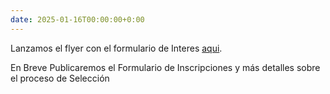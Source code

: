 ```yaml
---
date: 2025-01-16T00:00:00+0:00
---
```

Lanzamos el flyer con el formulario de Interes [aqui](/Programa/_images/Flyer.png).

En Breve Publicaremos el Formulario de Inscripciones y más detalles sobre el proceso de Selección
